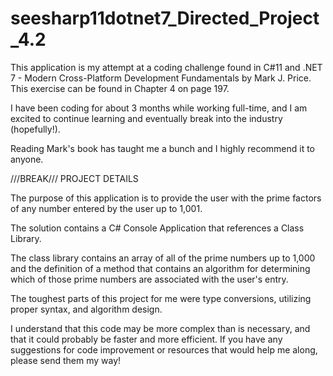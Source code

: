 # seesharp11dotnet7_Directed_Project_4.2

This application is my attempt at a coding challenge found in C#11 and .NET 7 - Modern Cross-Platform Development Fundamentals by Mark J. Price. This exercise can be found in Chapter 4 on page 197.

I have been coding for about 3 months while working full-time, and I am excited to continue learning and eventually break into the industry (hopefully!).

Reading Mark's book has taught me a bunch and I highly recommend it to anyone. 

///BREAK///
PROJECT DETAILS

The purpose of this application is to provide the user with the prime factors of any number entered by the user up to 1,001.

The solution contains a C# Console Application that references a Class Library.

The class library contains an array of all of the prime numbers up to 1,000 and the definition of a method that contains an algorithm for determining which of those prime numbers are associated with the user's entry. 

The toughest parts of this project for me were type conversions, utilizing proper syntax, and algorithm design.

I understand that this code may be more complex than is necessary, and that it could probably be faster and more efficient. If you have any suggestions for code improvement or resources that would help me along, please send them my way! 
